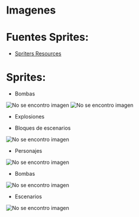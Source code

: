 # Imagenes

# Fuentes Sprites:

* [Spriters Resources](https://www.spriters-resource.com/mobile/bombermanforandroid/)

# Sprites:

* Bombas

![No se encontro imagen](https://github.com/brayanpasa99/MockupsJuego/blob/master/recursos/Meteor_02.png) ![No se encontro imagen](https://github.com/brayanpasa99/MockupsJuego/blob/master/recursos/Meteor_05.png)

* Explosiones



* Bloques de escenarios

![No se encontro imagen](https://github.com/brayanpasa99/MockupsJuego/blob/master/recursos/Mobile%20-%20Bomberman%20for%20Android%20-%20Stage%20Blocks.png)

* Personajes

![No se encontro imagen](https://github.com/brayanpasa99/MockupsJuego/blob/master/recursos/Mobile%20-%20Bomberman%20for%20Android%20-%20Normal%20Bomber.png)

* Bombas

![No se encontro imagen](https://github.com/brayanpasa99/MockupsJuego/blob/master/recursos/Mobile%20-%20Bomberman%20for%20Android%20-%20Bombs.png)

* Escenarios

![No se encontro imagen](https://github.com/brayanpasa99/MockupsJuego/blob/master/recursos/Mobile%20-%20Bomberman%20for%20Android%20-%20Stage%20Backgrounds.png)
